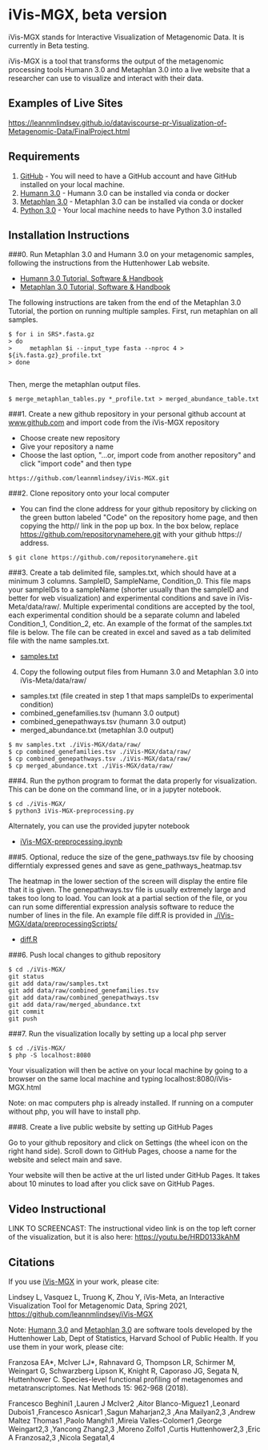 # iVis-MGX, beta version 

iVis-MGX stands for Interactive Visualization of Metagenomic Data.  It is currently in Beta testing.

iVis-MGX is a tool that transforms the output of the metagenomic processing tools Humann 3.0 and Metaphlan 3.0 into a live website that a researcher can use to visualize and interact with their data.


 
## Examples of Live Sites
https://leannmlindsey.github.io/dataviscourse-pr-Visualization-of-Metagenomic-Data/FinalProject.html

## Requirements
1. [GitHub](https://git-scm.com/book/en/v2/Getting-Started-Installing-Git) - You will need to have a GitHub account and have GitHub installed on your local machine.
2. [Humann 3.0](https://huttenhower.sph.harvard.edu/humann) - Humann 3.0 can be installed via conda or docker
3. [Metaphlan 3.0](https://huttenhower.sph.harvard.edu/metaphlan) - Metaphlan 3.0 can be installed via conda or docker
4. [Python 3.0](https://www.python.org/download/releases/3.0/) - Your local machine needs to have Python 3.0 installed

## Installation Instructions
###0. Run Metaphlan 3.0 and Humann 3.0 on your metagenomic samples, following the instructions from the Huttenhower Lab website.
 
* [Humann 3.0 Tutorial, Software & Handbook](https://huttenhower.sph.harvard.edu/humann)
* [Metaphlan 3.0 Tutorial, Software & Handbook](https://huttenhower.sph.harvard.edu/metaphlan)

The following instructions are taken from the end of the Metaphlan 3.0 Tutorial, the portion on running multiple samples.  First, run metaphlan on all samples.
<div class="language-markdown highlighter-rouge"><div class="highlight"><pre class="highlight"><code><span class="gh">$ for i in SRS*.fasta.gz
> do
>     metaphlan $i --input_type fasta --nproc 4 > ${i%.fasta.gz}_profile.txt
> done</span>
<span class="gu">  </span>
</code></pre></div></div>

Then, merge the metaphlan output files.

<div class="language-markdown highlighter-rouge"><div class="highlight"><pre class="highlight"><code><span class="gu">$ merge_metaphlan_tables.py *_profile.txt > merged_abundance_table.txt</span>
</code></pre></div></div>

###1. Create a new github repository in your personal github account at www.github.com and import code from the iVis-MGX repository
* Choose create new repository
* Give your repository a name
* Choose the last option, "...or, import code from another repository" and click "import code" and then type 

<div class="language-markdown highlighter-rouge"><div class="highlight"><pre class="highlight"><code><span class="gh">https://github.com/leannmlindsey/iVis-MGX.git</span>
</code></pre></div></div>


###2. Clone repository onto your local computer 
* You can find the clone address for your github repository by clicking on the green button labeled "Code" on the repository home page, and then copying the http// link in the pop up box.  In the box below, replace https://github.com/repositorynamehere.git with your github https:// address.

<div class="language-markdown highlighter-rouge"><div class="highlight"><pre class="highlight"><code><span class="gh">$ git clone https://github.com/repositorynamehere.git</span>
</code></pre></div></div>

###3. Create a tab delimited file, samples.txt, which should have at a minimum 3 columns.  SampleID, SampleName, Condition_0.  This file maps your sampleIDs to a sampleName (shorter usually than the sampleID and better for web visualization) and experimental conditions and save in iVis-Meta/data/raw/.  Multiple experimental conditions are accepted by the tool, each experimental condition should be a separate column and labeled Condition_1, Condition_2, etc.  An example of the format of the samples.txt file is below.  The file can be created in excel and saved as a tab delimited file with the name samples.txt.

* [samples.txt](https://github.com/leannmlindsey/iVis-MGX/blob/main/data/raw/samples.txt)

4. Copy the following output files from Humann 3.0 and Metaphlan 3.0 into iVis-Meta/data/raw/
* samples.txt (file created in step 1 that maps sampleIDs to experimental condition)
* combined_genefamilies.tsv (humann 3.0 output)
* combined_genepathways.tsv (humann 3.0 output)
* merged_abundance.txt (metaphlan 3.0 output)

<div class="language-markdown highlighter-rouge"><div class="highlight"><pre class="highlight"><code><span class="gh">$ mv samples.txt ./iVis-MGX/data/raw/</span>
<span class="gh">$ cp combined_genefamilies.tsv ./iVis-MGX/data/raw/</span>
<span class="gu">$ cp combined_genepathways.tsv ./iVis-MGX/data/raw/</span>
<span class="gu">$ cp merged_abundance.txt ./iVis-MGX/data/raw/</span>
</code></pre></div></div>

###4. Run the python program to format the data properly for visualization.  This can be done on the command line, or in a jupyter notebook.

<div class="language-markdown highlighter-rouge"><div class="highlight"><pre class="highlight"><code><span class="gh">$ cd ./iVis-MGX/</span>
<span class="gu">$ python3 iVis-MGX-preprocessing.py </span>
</code></pre></div></div>

Alternately, you can use the provided jupyter notebook

* [iVis-MGX-preprocessing.ipynb](https://github.com/leannmlindsey/iVis-MGX/blob/main/data/preprocessingScripts/DataVisProject_FinalScripts.ipynb)

###5. Optional, reduce the size of the gene_pathways.tsv file by choosing differntialy expressed genes and save as gene_pathways_heatmap.tsv

The heatmap in the lower section of the screen will display the entire file that it is given.  The genepathways.tsv file is usually extremely large and takes too long to load.  You can look at a partial section of the file, or you can run some differential expression analysis software to reduce the number of lines in the file.  An example file diff.R is provided in [./iVis-MGX/data/preprocessingScripts/](https://github.com/leannmlindsey/iVis-MGX/blob/main/data/preprocessingScripts/diff.R)

* [diff.R](https://github.com/leannmlindsey/iVis-MGX/blob/main/data/preprocessingScripts/diff.R)

###6. Push local changes to github repository

<div class="language-markdown highlighter-rouge"><div class="highlight"><pre class="highlight"><code><span class="gh">$ cd ./iVis-MGX/</span>
<span class="gu">git status</span>
<span class="gu">git add data/raw/samples.txt</span>
<span class="gu">git add data/raw/combined_genefamilies.tsv</span>
<span class="gu">git add data/raw/combined_genepathways.tsv</span>
<span class="gu">git add data/raw/merged_abundance.txt</span>
<span class="gu">git commit</span>
<span class="gu">git push</span>
</code></pre></div></div>

###7. Run the visualization locally by setting up a local php server

<div class="language-markdown highlighter-rouge"><div class="highlight"><pre class="highlight"><code><span class="gh">$ cd ./iVis-MGX/</span>
<span class="gu">$ php -S localhost:8080</span>
</code></pre></div></div>

Your visualization will then be active on your local machine by going to a browser on the same local machine and typing 
localhost:8080/iVis-MGX.html 

Note:  on mac computers php is already installed.  If running on a computer without php, you will have to install php.

###8. Create a live public website by setting up GitHub Pages

Go to your github repository and click on Settings (the wheel icon on the right hand side).  Scroll down to GitHub Pages, choose a name for the website and select main and save.

Your website will then be active at the url listed under GitHub Pages.  It takes about 10 minutes to load after you click save on GitHub Pages.

## Video Instructional 
LINK TO SCREENCAST:
The instructional video link is on the top left corner of the visualization, but it is also here:
https://youtu.be/HRD0133kAhM

## Citations
If you use [iVis-MGX](https://github.com/leannmlindsey/iVis-MGX) in your work, please cite:

Lindsey L, Vasquez L, Truong K, Zhou Y, iVis-Meta, an Interactive Visualization Tool for Metagenomic Data, Spring 2021, https://github.com/leannmlindsey/iVis-MGX

Note: [Humann 3.0](https://huttenhower.sph.harvard.edu/humann) and [Metaphlan 3.0](https://huttenhower.sph.harvard.edu/metaphlan) are software tools developed by the Huttenhower Lab, Dept of Statistics, Harvard School of Public Health.  If you use them in your work, please cite:

Franzosa EA*, McIver LJ*, Rahnavard G, Thompson LR, Schirmer M, Weingart G, Schwarzberg Lipson K, Knight R, Caporaso JG, Segata N, Huttenhower C. Species-level functional profiling of metagenomes and metatranscriptomes. Nat Methods 15: 962-968 (2018).

Francesco Beghini1 ,Lauren J McIver2 ,Aitor Blanco-Mìguez1 ,Leonard Dubois1 ,Francesco Asnicar1 ,Sagun Maharjan2,3 ,Ana Mailyan2,3 ,Andrew Maltez Thomas1 ,Paolo Manghi1 ,Mireia Valles-Colomer1 ,George Weingart2,3 ,Yancong Zhang2,3 ,Moreno Zolfo1 ,Curtis Huttenhower2,3 ,Eric A Franzosa2,3 ,Nicola Segata1,4



